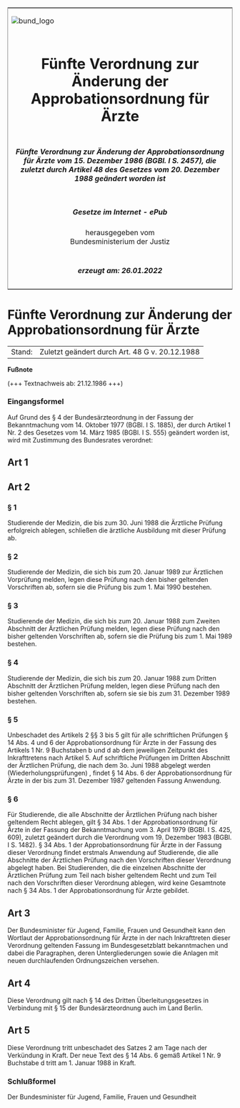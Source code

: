 <span id="DECKBLATT.html"></span>

<table border="0" frame="border" width="100%">

<tr valign="top">

<td align="left">

![bund\_logo](BfJ_2021_Web_de_de.gif)

</td>

<td align="right">

 

</td>

</tr>

<tr align="center" valign="middle">

<td colspan="2">

# Fünfte Verordnung zur Änderung der Approbationsordnung für Ärzte

</td>

</tr>

<tr align="center" valign="middle">

<td colspan="2">

##### Fünfte Verordnung zur Änderung der Approbationsordnung für Ärzte vom 15. Dezember 1986 (BGBl. I S. 2457), die zuletzt durch Artikel 48 des Gesetzes vom 20. Dezember 1988 geändert worden ist

</td>

</tr>

<tr align="center" valign="middle">

<td colspan="2">

  
  

##### Gesetze im Internet - ePub  
  
herausgegeben vom  
Bundesministerium der Justiz

</td>

</tr>

<tr align="center" valign="bottom">

<td colspan="2">

  
  

##### erzeugt am: 26.01.2022

</td>

</tr>

</table>

<span id="BJNR024579986.html"></span>

# Fünfte Verordnung zur Änderung der Approbationsordnung für Ärzte

<div>

<div class="jnhtml">

|        |                                                |
| ------ | ---------------------------------------------- |
| Stand: | Zuletzt geändert durch Art. 48 G v. 20.12.1988 |

</div>

</div>

<div>

  
**Fußnote**

<div class="jnhtml">

<div>

<div class="jurAbsatz">

(+++ Textnachweis ab: 21.12.1986 +++)

</div>

</div>

</div>

</div>

<span id="BJNR024579986BJNE000600305.html"></span>

### Eingangsformel  

<div>

<div class="jnhtml">

<div>

<div class="jurAbsatz">

Auf Grund des § 4 der Bundesärzteordnung in der Fassung der
Bekanntmachung vom 14. Oktober 1977 (BGBl. I S. 1885), der durch Artikel
1 Nr. 2 des Gesetzes vom 14. März 1985 (BGBl. I S. 555) geändert worden
ist, wird mit Zustimmung des Bundesrates verordnet:

</div>

</div>

</div>

</div>

<span id="BJNR024579986BJNG000100305.html"></span>

## Art 1  

<span id="BJNR024579986BJNG000200305.html"></span>

## Art 2  

<span id="BJNR024579986BJNE000701307.html"></span>

### § 1  

<div>

<div class="jnhtml">

<div>

<div class="jurAbsatz">

Studierende der Medizin, die bis zum 30. Juni 1988 die Ärztliche Prüfung
erfolgreich ablegen, schließen die ärztliche Ausbildung mit dieser
Prüfung ab.

</div>

</div>

</div>

</div>

<span id="BJNR024579986BJNE000901307.html"></span>

### § 2  

<div>

<div class="jnhtml">

<div>

<div class="jurAbsatz">

Studierende der Medizin, die sich bis zum 20. Januar 1989 zur Ärztlichen
Vorprüfung melden, legen diese Prüfung nach den bisher geltenden
Vorschriften ab, sofern sie die Prüfung bis zum 1. Mai 1990 bestehen.

</div>

</div>

</div>

</div>

<span id="BJNR024579986BJNE001001307.html"></span>

### § 3  

<div>

<div class="jnhtml">

<div>

<div class="jurAbsatz">

Studierende der Medizin, die sich bis zum 20. Januar 1988 zum Zweiten
Abschnitt der Ärztlichen Prüfung melden, legen diese Prüfung nach den
bisher geltenden Vorschriften ab, sofern sie die Prüfung bis zum 1. Mai
1989 bestehen.

</div>

</div>

</div>

</div>

<span id="BJNR024579986BJNE001101307.html"></span>

### § 4  

<div>

<div class="jnhtml">

<div>

<div class="jurAbsatz">

Studierende der Medizin, die sich bis zum 20. Januar 1988 zum Dritten
Abschnitt der Ärztlichen Prüfung melden, legen diese Prüfung nach den
bisher geltenden Vorschriften ab, sofern sie sie bis zum 31. Dezember
1989 bestehen.

</div>

</div>

</div>

</div>

<span id="BJNR024579986BJNE001202307.html"></span>

### § 5  

<div>

<div class="jnhtml">

<div>

<div class="jurAbsatz">

Unbeschadet des Artikels 2 §§ 3 bis 5 gilt für alle schriftlichen
Prüfungen § 14 Abs. 4 und 6 der Approbationsordnung für Ärzte in der
Fassung des Artikels 1 Nr. 9 Buchstaben b und d ab dem jeweiligen
Zeitpunkt des Inkrafttretens nach Artikel 5. Auf schriftliche Prüfungen
im Dritten Abschnitt der Ärztlichen Prüfung, die nach dem 3o. Juni 1988
abgelegt werden (Wiederholungsprüfungen) , findet § 14 Abs. 6 der
Approbationsordnung für Ärzte in der bis zum 31. Dezember 1987 geltenden
Fassung Anwendung.

</div>

</div>

</div>

</div>

<span id="BJNR024579986BJNE001301307.html"></span>

### § 6  

<div>

<div class="jnhtml">

<div>

<div class="jurAbsatz">

Für Studierende, die alle Abschnitte der Ärztlichen Prüfung nach bisher
geltendem Recht ablegen, gilt § 34 Abs. 1 der Approbationsordnung für
Ärzte in der Fassung der Bekanntmachung vom 3. April 1979 (BGBl. I S.
425, 609), zuletzt geändert durch die Verordnung vom 19. Dezember 1983
(BGBl. I S. 1482). § 34 Abs. 1 der Approbationsordnung für Ärzte in der
Fassung dieser Verordnung findet erstmals Anwendung auf Studierende, die
alle Abschnitte der Ärztlichen Prüfung nach den Vorschriften dieser
Verordnung abgelegt haben. Bei Studierenden, die die einzelnen
Abschnitte der Ärztlichen Prüfung zum Teil nach bisher geltendem Recht
und zum Teil nach den Vorschriften dieser Verordnung ablegen, wird keine
Gesamtnote nach § 34 Abs. 1 der Approbationsordnung für Ärzte gebildet.

</div>

</div>

</div>

</div>

<span id="BJNR024579986BJNG000300305.html"></span>

## Art 3  

<div>

<div class="jnhtml">

<div>

<div class="jurAbsatz">

Der Bundesminister für Jugend, Familie, Frauen und Gesundheit kann den
Wortlaut der Approbationsordnung für Ärzte in der nach Inkrafttreten
dieser Verordnung geltenden Fassung im Bundesgesetzblatt bekanntmachen
und dabei die Paragraphen, deren Untergliederungen sowie die Anlagen mit
neuen durchlaufenden Ordnungszeichen versehen.

</div>

</div>

</div>

</div>

<span id="BJNR024579986BJNG000400305.html"></span>

## Art 4  

<div>

<div class="jnhtml">

<div>

<div class="jurAbsatz">

Diese Verordnung gilt nach § 14 des Dritten Überleitungsgesetzes in
Verbindung mit § 15 der Bundesärzteordnung auch im Land Berlin.

</div>

</div>

</div>

</div>

<span id="BJNR024579986BJNG000500305.html"></span>

## Art 5  

<div>

<div class="jnhtml">

<div>

<div class="jurAbsatz">

Diese Verordnung tritt unbeschadet des Satzes 2 am Tage nach der
Verkündung in Kraft. Der neue Text des § 14 Abs. 6 gemäß Artikel 1 Nr.
9 Buchstabe d tritt am 1. Januar 1988 in Kraft.

</div>

</div>

</div>

</div>

<span id="BJNR024579986BJNE001400305.html"></span>

### Schlußformel  

<div>

<div class="jnhtml">

<div>

<div class="jurAbsatz">

<span class="SP">Der Bundesminister für Jugend, Familie, Frauen und
Gesundheit</span>

</div>

</div>

</div>

</div>
